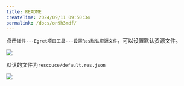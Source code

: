 ```yaml
---
title: README
createTime: 2024/09/11 09:50:34
permalink: /docs/on9h3mdf/
---
```

点击`插件---Egret项目工具---设置Res默认资源文件`，可以设置默认资源文件。

![](1.png)

默认的文件为`rescouce/default.res.json`

![](2.png)
